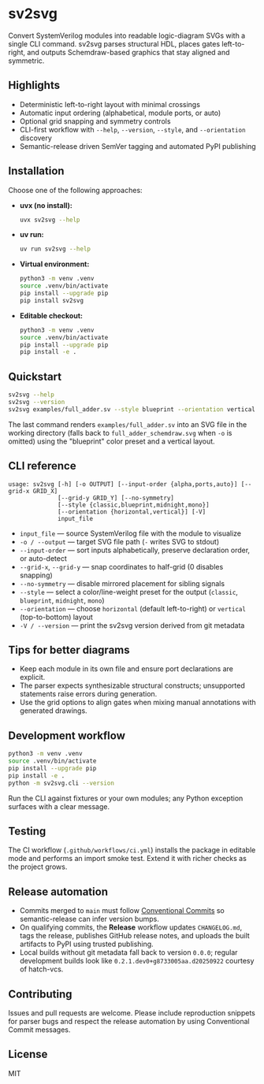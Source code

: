 # sv2svg

Convert SystemVerilog modules into readable logic-diagram SVGs with a single CLI command. sv2svg parses structural HDL, places gates left-to-right, and outputs Schemdraw-based graphics that stay aligned and symmetric.

## Highlights
- Deterministic left-to-right layout with minimal crossings
- Automatic input ordering (alphabetical, module ports, or auto)
- Optional grid snapping and symmetry controls
- CLI-first workflow with `--help`, `--version`, `--style`, and `--orientation` discovery
- Semantic-release driven SemVer tagging and automated PyPI publishing

## Installation
Choose one of the following approaches:

- **uvx (no install):**
  ```sh
  uvx sv2svg --help
  ```
- **uv run:**
  ```sh
  uv run sv2svg --help
  ```
- **Virtual environment:**
  ```sh
  python3 -m venv .venv
  source .venv/bin/activate
  pip install --upgrade pip
  pip install sv2svg
  ```
- **Editable checkout:**
  ```sh
  python3 -m venv .venv
  source .venv/bin/activate
  pip install --upgrade pip
  pip install -e .
  ```

## Quickstart
```sh
sv2svg --help
sv2svg --version
sv2svg examples/full_adder.sv --style blueprint --orientation vertical -o full_adder.svg
```
The last command renders `examples/full_adder.sv` into an SVG file in the working directory (falls back to `full_adder_schemdraw.svg` when `-o` is omitted) using the "blueprint" color preset and a vertical layout.

## CLI reference
```
usage: sv2svg [-h] [-o OUTPUT] [--input-order {alpha,ports,auto}] [--grid-x GRID_X]
              [--grid-y GRID_Y] [--no-symmetry]
              [--style {classic,blueprint,midnight,mono}]
              [--orientation {horizontal,vertical}] [-V]
              input_file
```
- `input_file` — source SystemVerilog file with the module to visualize
- `-o / --output` — target SVG file path (`-` writes SVG to stdout)
- `--input-order` — sort inputs alphabetically, preserve declaration order, or auto-detect
- `--grid-x`, `--grid-y` — snap coordinates to half-grid (0 disables snapping)
- `--no-symmetry` — disable mirrored placement for sibling signals
- `--style` — select a color/line-weight preset for the output (`classic`, `blueprint`, `midnight`, `mono`)
- `--orientation` — choose `horizontal` (default left-to-right) or `vertical` (top-to-bottom) layout
- `-V / --version` — print the sv2svg version derived from git metadata

## Tips for better diagrams
- Keep each module in its own file and ensure port declarations are explicit.
- The parser expects synthesizable structural constructs; unsupported statements raise errors during generation.
- Use the grid options to align gates when mixing manual annotations with generated drawings.

## Development workflow
```sh
python3 -m venv .venv
source .venv/bin/activate
pip install --upgrade pip
pip install -e .
python -m sv2svg.cli --version
```
Run the CLI against fixtures or your own modules; any Python exception surfaces with a clear message.

## Testing
The CI workflow (`.github/workflows/ci.yml`) installs the package in editable mode and performs an import smoke test. Extend it with richer checks as the project grows.

## Release automation
- Commits merged to `main` must follow [Conventional Commits](https://www.conventionalcommits.org) so semantic-release can infer version bumps.
- On qualifying commits, the **Release** workflow updates `CHANGELOG.md`, tags the release, publishes GitHub release notes, and uploads the built artifacts to PyPI using trusted publishing.
- Local builds without git metadata fall back to version `0.0.0`; regular development builds look like `0.2.1.dev0+g8733005aa.d20250922` courtesy of hatch-vcs.

## Contributing
Issues and pull requests are welcome. Please include reproduction snippets for parser bugs and respect the release automation by using Conventional Commit messages.

## License
MIT
